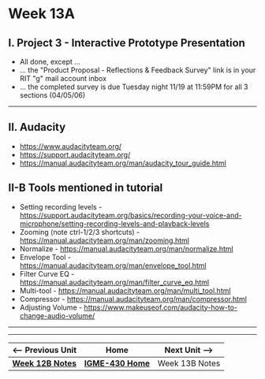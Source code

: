 # Week 13A

## I. Project 3 - Interactive Prototype Presentation
- All done, except ...
- ... the "Product Proposal - Reflections & Feedback Survey" link is in your RIT "g" mail account inbox
- ... the completed survey is due Tuesday night 11/19 at 11:59PM for all 3 sections (04/05/06) 

---

## II. Audacity
- https://www.audacityteam.org/
- https://support.audacityteam.org/
- https://manual.audacityteam.org/man/audacity_tour_guide.html

## II-B Tools mentioned in tutorial
- Setting recording levels - https://support.audacityteam.org/basics/recording-your-voice-and-microphone/setting-recording-levels-and-playback-levels
- Zooming (note ctrl-1/2/3 shortcuts) - https://manual.audacityteam.org/man/zooming.html
- Normalize - https://manual.audacityteam.org/man/normalize.html
- Envelope Tool - https://manual.audacityteam.org/man/envelope_tool.html
- Filter Curve EQ - https://manual.audacityteam.org/man/filter_curve_eq.html
- Multi-tool - https://manual.audacityteam.org/man/multi_tool.html
- Compressor - https://manual.audacityteam.org/man/compressor.html
- Adjusting Volume - https://www.makeuseof.com/audacity-how-to-change-audio-volume/

---
---

| <-- Previous Unit | Home | Next Unit -->
| --- | --- | --- 
|  [**Week 12B Notes**](12B.md)  |  [**IGME-430 Home**](../) | Week 13B Notes
